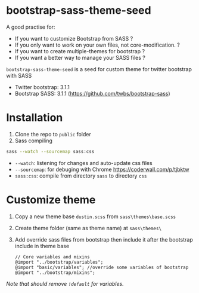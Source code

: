 bootstrap-sass-theme-seed
=========================

A good practise for:

- If you want to customize Bootstrap from SASS ?
- If you only want to work on your own files, not core-modification. ?
- If you want to create multiple-themes for bootstrap ?
- If you want a better way to manage your SASS files ?

``bootstrap-sass-theme-seed`` is a seed for custom theme for twitter bootstrap with SASS

- Twitter bootstrap: 3.1.1
- Bootstrap SASS: 3.1.1 (https://github.com/twbs/bootstrap-sass)


Installation
============

1. Clone the repo to ``public`` folder
2. Sass compiling

```bash
sass --watch --sourcemap sass:css
```

- ``--watch``: listening for changes and auto-update css files
- ``--sourcemap``: for debuging with Chrome https://coderwall.com/p/tjbktw
- ``sass:css``: compile from directory ``sass`` to directory ``css``

Customize theme
===============

1. Copy a new theme base ``dustin.scss`` from ``sass\themes\base.scss``
2. Create theme folder (same as theme name) at ``sass\themes\``
3. Add override sass files from bootstrap then include it after the bootstrap include in theme base

    ```
    // Core variables and mixins
    @import "../bootstrap/variables";
    @import "basic/variables"; //override some variables of bootstrap
    @import "../bootstrap/mixins";
    ```

*Note that should remove ``!default`` for variables.*
